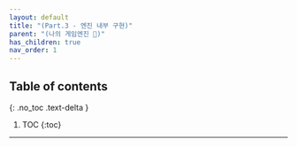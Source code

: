 ```yaml
---
layout: default
title: "(Part.3 - 엔진 내부 구현)"
parent: "(나의 게임엔진 🎲)"
has_children: true
nav_order: 1
---
```


## Table of contents
{: .no_toc .text-delta }

1. TOC
{:toc}

---